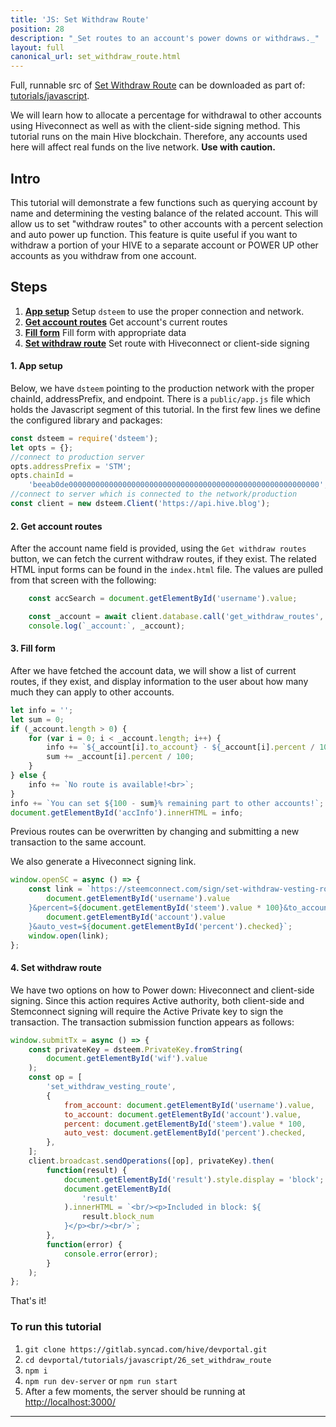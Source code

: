 ```yaml
---
title: 'JS: Set Withdraw Route'
position: 28
description: "_Set routes to an account's power downs or withdraws._"
layout: full
canonical_url: set_withdraw_route.html
---              
```

<span class="fa-pull-left top-of-tutorial-repo-link"><span class="first-word">Full</span>, runnable src of [Set Withdraw Route](https://gitlab.syncad.com/hive/devportal/-/tree/master/tutorials/javascript/tutorials/28_set_withdraw_route) can be downloaded as part of: [tutorials/javascript](https://gitlab.syncad.com/hive/devportal/-/tree/master/tutorials/javascript).</span>
<br>



We will learn how to allocate a percentage for withdrawal to other accounts using Hiveconnect as well as with the client-side signing method. This tutorial runs on the main Hive blockchain. Therefore, any accounts used here will affect real funds on the live network. **Use with caution.**

## Intro

This tutorial will demonstrate a few functions such as querying account by name and determining the vesting balance of the related account. This will allow us to set "withdraw routes" to other accounts with a percent selection and auto power up function. This feature is quite useful if you want to withdraw a portion of your HIVE to a separate account or POWER UP other accounts as you withdraw from one account.

## Steps

1.  [**App setup**](#app-setup) Setup `dsteem` to use the proper connection and network.
2.  [**Get account routes**](#search-account) Get account's current routes
3.  [**Fill form**](#fill-form) Fill form with appropriate data
4.  [**Set withdraw route**](#withdraw-route) Set route with Hiveconnect or client-side signing

#### 1. App setup <a name="app-setup"></a>

Below, we have `dsteem` pointing to the production network with the proper chainId, addressPrefix, and endpoint. There is a `public/app.js` file which holds the Javascript segment of this tutorial. In the first few lines we define the configured library and packages:

```javascript
const dsteem = require('dsteem');
let opts = {};
//connect to production server
opts.addressPrefix = 'STM';
opts.chainId =
    'beeab0de00000000000000000000000000000000000000000000000000000000';
//connect to server which is connected to the network/production
const client = new dsteem.Client('https://api.hive.blog');
```

#### 2. Get account routes <a name="search-account"></a>

After the account name field is provided, using the `Get withdraw routes` button, we can fetch the current withdraw routes, if they exist. The related HTML input forms can be found in the `index.html` file. The values are pulled from that screen with the following:

```javascript
    const accSearch = document.getElementById('username').value;

    const _account = await client.database.call('get_withdraw_routes', [accSearch]);
    console.log(`_account:`, _account);
```

#### 3. Fill form <a name="fill-form"></a>

After we have fetched the account data, we will show a list of current routes, if they exist, and display information to the user about how many much they can apply to other accounts.

```javascript
let info = '';
let sum = 0;
if (_account.length > 0) {
    for (var i = 0; i < _account.length; i++) {
        info += `${_account[i].to_account} - ${_account[i].percent / 100}%<br>`;
        sum += _account[i].percent / 100;
    }
} else {
    info += `No route is available!<br>`;
}
info += `You can set ${100 - sum}% remaining part to other accounts!`;
document.getElementById('accInfo').innerHTML = info;
```

Previous routes can be overwritten by changing and submitting a new transaction to the same account.

We also generate a Hiveconnect signing link.

```javascript
window.openSC = async () => {
    const link = `https://steemconnect.com/sign/set-withdraw-vesting-route?from_account=${
        document.getElementById('username').value
    }&percent=${document.getElementById('steem').value * 100}&to_account=${
        document.getElementById('account').value
    }&auto_vest=${document.getElementById('percent').checked}`;
    window.open(link);
};
```

#### 4. Set withdraw route <a name="withdraw-route"></a>

We have two options on how to Power down: Hiveconnect and client-side signing. Since this action requires Active authority, both client-side and Stemconnect signing will require the Active Private key to sign the transaction. The transaction submission function appears as follows:

```javascript
window.submitTx = async () => {
    const privateKey = dsteem.PrivateKey.fromString(
        document.getElementById('wif').value
    );
    const op = [
        'set_withdraw_vesting_route',
        {
            from_account: document.getElementById('username').value,
            to_account: document.getElementById('account').value,
            percent: document.getElementById('steem').value * 100,
            auto_vest: document.getElementById('percent').checked,
        },
    ];
    client.broadcast.sendOperations([op], privateKey).then(
        function(result) {
            document.getElementById('result').style.display = 'block';
            document.getElementById(
                'result'
            ).innerHTML = `<br/><p>Included in block: ${
                result.block_num
            }</p><br/><br/>`;
        },
        function(error) {
            console.error(error);
        }
    );
};
```

That's it!

### To run this tutorial

1.  `git clone https://gitlab.syncad.com/hive/devportal.git`
1.  `cd devportal/tutorials/javascript/26_set_withdraw_route`
1.  `npm i`
1.  `npm run dev-server` or `npm run start`
1.  After a few moments, the server should be running at [http://localhost:3000/](http://localhost:3000/)


---
